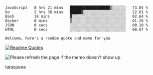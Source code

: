<!--START_SECTION:waka-->

```text
JavaScript   8 hrs 21 mins   ██████████████████▒░░░░░░   73.05 %
Go           2 hrs 36 mins   █████▓░░░░░░░░░░░░░░░░░░░   22.81 %
Bash         18 mins         ▓░░░░░░░░░░░░░░░░░░░░░░░░   02.64 %
Docker       8 mins          ▒░░░░░░░░░░░░░░░░░░░░░░░░   01.26 %
JSON         0 secs          ░░░░░░░░░░░░░░░░░░░░░░░░░   00.10 %
HTML         0 secs          ░░░░░░░░░░░░░░░░░░░░░░░░░   00.07 %
```

<!--END_SECTION:waka-->

`Welcome, here's a random quote and meme for you`

[![Readme Quotes](https://quotes-github-readme.vercel.app/api?type=horizontal&theme=catppuccin)](https://github.com/piyushsuthar/github-readme-quotes)

<img src='https://user-images.githubusercontent.com/88014435/172651369-4de96835-d6c3-4804-9d49-780e5b4ff258.png' title="Meme" alt="Please refresh the page if the meme doesn't show up.">

tataqueee

